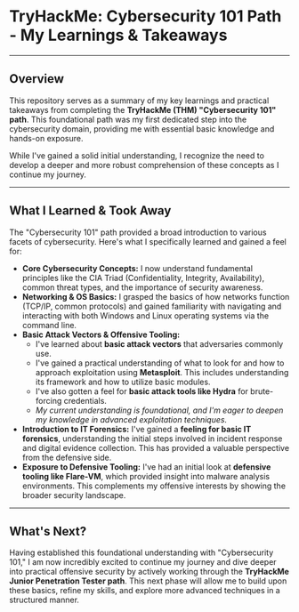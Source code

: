 
# TryHackMe: Cybersecurity 101 Path - My Learnings & Takeaways

---

## Overview

This repository serves as a summary of my key learnings and practical takeaways from completing the **TryHackMe (THM) "Cybersecurity 101" path**. This foundational path was my first dedicated step into the cybersecurity domain, providing me with essential basic knowledge and hands-on exposure.

While I've gained a solid initial understanding, I recognize the need to develop a deeper and more robust comprehension of these concepts as I continue my journey.

---

## What I Learned & Took Away

The "Cybersecurity 101" path provided a broad introduction to various facets of cybersecurity. Here's what I specifically learned and gained a feel for:

* **Core Cybersecurity Concepts:** I now understand fundamental principles like the CIA Triad (Confidentiality, Integrity, Availability), common threat types, and the importance of security awareness.
* **Networking & OS Basics:** I grasped the basics of how networks function (TCP/IP, common protocols) and gained familiarity with navigating and interacting with both Windows and Linux operating systems via the command line.
* **Basic Attack Vectors & Offensive Tooling:**
    * I've learned about **basic attack vectors** that adversaries commonly use.
    * I've gained a practical understanding of what to look for and how to approach exploitation using **Metasploit**. This includes understanding its framework and how to utilize basic modules.
    * I've also gotten a feel for **basic attack tools like Hydra** for brute-forcing credentials.
    * *My current understanding is foundational, and I'm eager to deepen my knowledge in advanced exploitation techniques.*
* **Introduction to IT Forensics:** I've gained a **feeling for basic IT forensics**, understanding the initial steps involved in incident response and digital evidence collection. This has provided a valuable perspective from the defensive side.
* **Exposure to Defensive Tooling:** I've had an initial look at **defensive tooling like Flare-VM**, which provided insight into malware analysis environments. This complements my offensive interests by showing the broader security landscape.

---

## What's Next?

Having established this foundational understanding with "Cybersecurity 101," I am now incredibly excited to continue my journey and dive deeper into practical offensive security by actively working through the **TryHackMe Junior Penetration Tester path**. This next phase will allow me to build upon these basics, refine my skills, and explore more advanced techniques in a structured manner.
